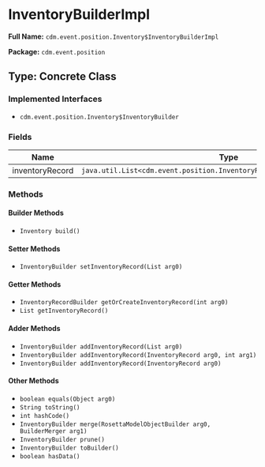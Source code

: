 # InventoryBuilderImpl

**Full Name:** `cdm.event.position.Inventory$InventoryBuilderImpl`

**Package:** `cdm.event.position`

## Type: Concrete Class

### Implemented Interfaces

- `cdm.event.position.Inventory$InventoryBuilder`

### Fields

| Name | Type | Description |
|------|------|-------------|
| inventoryRecord | `java.util.List<cdm.event.position.InventoryRecord$InventoryRecordBuilder>` |  |

### Methods

#### Builder Methods

- `Inventory build()`

#### Setter Methods

- `InventoryBuilder setInventoryRecord(List arg0)`

#### Getter Methods

- `InventoryRecordBuilder getOrCreateInventoryRecord(int arg0)`
- `List getInventoryRecord()`

#### Adder Methods

- `InventoryBuilder addInventoryRecord(List arg0)`
- `InventoryBuilder addInventoryRecord(InventoryRecord arg0, int arg1)`
- `InventoryBuilder addInventoryRecord(InventoryRecord arg0)`

#### Other Methods

- `boolean equals(Object arg0)`
- `String toString()`
- `int hashCode()`
- `InventoryBuilder merge(RosettaModelObjectBuilder arg0, BuilderMerger arg1)`
- `InventoryBuilder prune()`
- `InventoryBuilder toBuilder()`
- `boolean hasData()`


